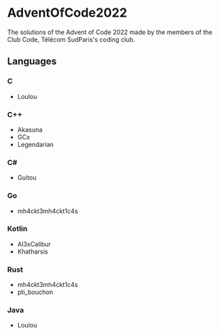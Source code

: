 # AdventOfCode2022
The solutions of the Advent of Code 2022 made by the members of the Club Code, Télécom SudParis's coding club.

## Languages

### C
* Loulou

### C++
* Akasuna
* GCx
* Legendarian

### C#
* Guitou

### Go
* mh4ckt3mh4ckt1c4s

### Kotlin
* Al3xCalibur
* Khatharsis

### Rust
* mh4ckt3mh4ckt1c4s
* pti_bouchon

### Java
* Loulou
